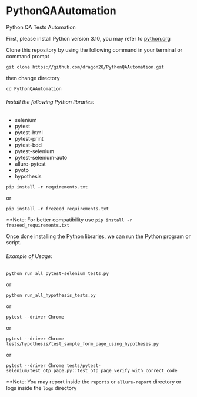 # PythonQAAutomation
Python QA Tests Automation

First, please install Python version 3.10, you may refer to [python.org](https://www.python.org/)

Clone this repository by using the following command in your terminal or command prompt

`git clone https://github.com/dragon28/PythonQAAutomation.git`

then change directory

`cd PythonQAAutomation`

###### Install the following Python libraries:

* selenium
* pytest
* pytest-html
* pytest-print
* pytest-bdd
* pytest-selenium
* pytest-selenium-auto
* allure-pytest
* pyotp
* hypothesis

`pip install -r requirements.txt`

or

`pip install -r frezeed_requirements.txt`

**Note: For better compatibility use `pip install -r frezeed_requirements.txt`

Once done installing the Python libraries, we can run the Python program or script.

###### Example of Usage:

`python run_all_pytest-selenium_tests.py`

or

`python run_all_hypothesis_tests.py`

or

`pytest --driver Chrome`

or

`pytest --driver Chrome tests/hypothesis/test_sample_form_page_using_hypothesis.py`

or

`pytest --driver Chrome tests/pytest-selenium/test_otp_page.py::test_otp_page_verify_with_correct_code`


**Note: You may report inside the `reports` or `allure-report` directory or logs inside the `logs` directory


